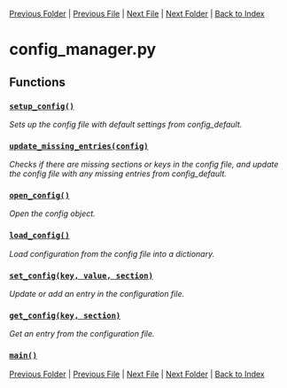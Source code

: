 [Previous Folder](../article_content/hotbar_slots_content.md) | [Previous File](cache.md) | [Next File](constants.md) | [Next Folder](../fluids/fluid_article.md) | [Back to Index](../../index.md)

# config_manager.py

## Functions

### [`setup_config()`](https://github.com/Vaileasys/pz-wiki_parser/blob/main/scripts/core/config_manager.py#L20)

_Sets up the config file with default settings from config_default._

### [`update_missing_entries(config)`](https://github.com/Vaileasys/pz-wiki_parser/blob/main/scripts/core/config_manager.py#L35)

_Checks if there are missing sections or keys in the config file, and update the config file with any missing entries from config_default._

### [`open_config()`](https://github.com/Vaileasys/pz-wiki_parser/blob/main/scripts/core/config_manager.py#L63)

_Open the config object._

### [`load_config()`](https://github.com/Vaileasys/pz-wiki_parser/blob/main/scripts/core/config_manager.py#L81)

_Load configuration from the config file into a dictionary._

### [`set_config(key, value, section)`](https://github.com/Vaileasys/pz-wiki_parser/blob/main/scripts/core/config_manager.py#L95)

_Update or add an entry in the configuration file._

### [`get_config(key, section)`](https://github.com/Vaileasys/pz-wiki_parser/blob/main/scripts/core/config_manager.py#L124)

_Get an entry from the configuration file._

### [`main()`](https://github.com/Vaileasys/pz-wiki_parser/blob/main/scripts/core/config_manager.py#L148)


[Previous Folder](../article_content/hotbar_slots_content.md) | [Previous File](cache.md) | [Next File](constants.md) | [Next Folder](../fluids/fluid_article.md) | [Back to Index](../../index.md)
